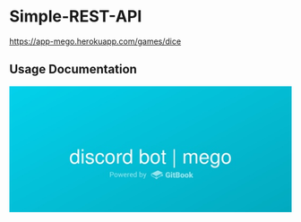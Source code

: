 # Simple-REST-API

https://app-mego.herokuapp.com/games/dice

## Usage Documentation
[![gitbook](https://github.com/megoRU/DiscordBot/blob/master/images/gitbook.jpg?raw=true)](https://discord.megolox.ru/api/game-of-dice-rest-api)
